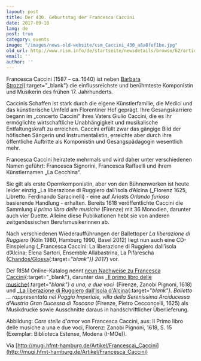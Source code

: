 ```yaml
---
layout: post
title: Der 430. Geburtstag der Francesca Caccini
date: 2017-09-18
lang: de
post: true
category: events
image: "/images/news-old-website/csm_Caccini_430_a8a8fef1be.jpg"
old_url: http://www.rism.info/de/startseite/newsdetails/browse/62/article/64/happy-430th-birthday-francesca-caccini.html
email: ''
author: ''
---
```



Francesca Caccini (1587 – ca. 1640) ist neben [Barbara Strozzi](/self_representation/2017/07/03/barbara-strozzi-a-woman-composer-in-17thcentury.html){:target="_blank"} die einflussreichste und berühmteste Komponistin und Musikerin des frühen 17. Jahrhunderts.



Caccinis Schaffen ist stark durch die eigene Künstlerfamilie, die Medici und das künstlerische Umfeld am Florentiner Hof geprägt. Ihre Gesangskarriere begann im „concerto Caccini“ ihres Vaters Giulio Caccini, die es ihr ermöglichte wirtschaftliche Unabhängigkeit und musikalische Entfaltungskraft zu erreichen. Caccini erfüllt zwar das gängige Bild der höfischen Sängerin und Instrumentalistin, erreichte aber durch ihre öffentliche Auftritte als Komponistin und Gesangspädagogin wesentlich mehr.



Francesca Caccini heiratete mehrmals und wird daher unter verschiedenen Namen geführt: Francesca Signorini, Francesca Raffaelli und ihrem Künstlernamen „La Cecchina“.



Sie gilt als erste Opernkomponistin, aber von den Bühnenwerken ist heute leider einzig _La liberazione di Ruggiero dall’isola d’Alcina (_Florenz 1625, Libretto: Ferdinando Saracinelli) - eine auf Ariosts _Orlando furioso_ basierende Handlung - erhalten. Bereits 1618 veröffentlichte Caccini die Sammlung _Il primo libro delle musiche_ (Firenze) mit 36 Monodien, darunter auch vier Duette. Alleine diese Publikationen hebt sie von anderen zeitgenössischen Berufsmusikerinnen ab.

Nach verschiedenen Wiederaufführungen der Ballettoper _La liberazione di Ruggiero_ (Köln 1980, Hamburg 1990, Basel 2012) liegt nun auch eine CD-Einspielung (_Francesca Caccini: La liberazione di Ruggiero dall’isola d’Alcina; Elena Sartori, Ensemble Allabastrina, La Pifarescha ([Chandos/Glossa](https://www.chandos.net/products/catalogue/GS%203902){:target="_blank"}) 2017_) vor.



Der RISM Online-Katalog nennt [neun Nachweise zu Francesca Caccini](https://opac.rism.info/search?View=rism&author=Caccini+Francesca){:target="_blank"}, darunter das _[Il primo libro delle musiche](https://opac.rism.info/search?id=00000990007800){:target="_blank"} a una, e due voci_<sup><span lang="es-ES"><i> </i></span></sup> (Firenze, Zanobi Pignoni, 1618) und _[La liberazione di Ruggiero dall'isola d'Alcina](https://opac.rism.info/search?id=00000990007801){:target="_blank"}. Balletto ... rappresentata nel Poggio Imperiale, villa della Serenissima Arciducessa d'Austria Gran Ducessa di Toscana_ (Firenze, Pietro Cecconcelli, 1625) als Musikdrucke sowie Ausschnitte daraus in handschriftlicher Überlieferung.



Abbildung: _Care stelle d'amor_ von Francesca Caccini, aus: Il Primo libro delle musiche a una e due voci, Florenz: Zanobi Pignoni, 1618, S. 15 (Exemplar: Biblioteca Estense, Modena (I-MOe)).

Via [http://mugi.hfmt-hamburg.de/Artikel/Francesca\_Caccini](http://mugi.hfmt-hamburg.de/Artikel/Francesca_Caccini)



<script type="text/javascript">var switchTo5x=true;</script><script type="text/javascript" src="http://w.sharethis.com/button/buttons.js"></script><script type="text/javascript">stLight.options({publisher: "9b601438-1ce1-49d8-bfd7-9cff5df54c17", doNotHash: false, doNotCopy: false, hashAddressBar: false});</script>